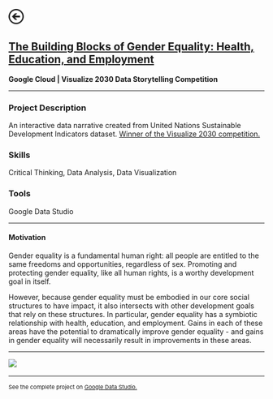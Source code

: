 [<img src="images/arrow_back.png?raw=true" width="30"/>](/data_science)

## [The Building Blocks of Gender Equality: Health, Education, and Employment](https://datastudio.google.com/u/0/reporting/1tlqT8tm00MX9md_f4DitMSVqWbk-6oK0)
**Google Cloud | Visualize 2030 Data Storytelling Competition**<br>

---

### Project Description
An interactive data narrative created from United Nations Sustainable Development Indicators dataset. [Winner of the Visualize 2030 competition.](https://cloud.google.com/visualize-2030/#meet-the-winners)

### Skills 
Critical Thinking, Data Analysis, Data Visualization

### Tools 
Google Data Studio

---

#### Motivation

Gender equality is a fundamental human right: all people are entitled to the same freedoms and opportunities, regardless of sex. Promoting and protecting gender equality, like all human rights, is a worthy development goal in itself. 

However, because gender equality must be embodied in our core social structures to have impact, it also intersects with other development goals that rely on these structures. In particular, gender equality has a symbiotic relationship with health, education, and employment. Gains in each of these areas have the potential to dramatically improve gender equality - and gains in gender equality will necessarily result in improvements in these areas. 

---

<img src="images/visualize2030_1?raw=true"/>

---
<p style="font-size:11px">See the complete project on <a href="https://datastudio.google.com/u/0/reporting/1tlqT8tm00MX9md_f4DitMSVqWbk-6oK0">Google Data Studio.</a></p>
